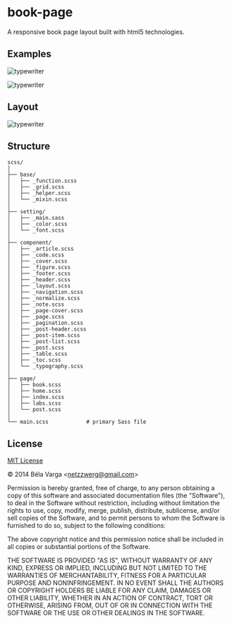 book-page
=========

A responsive book page layout built with html5 technologies.

Examples
-------

![typewriter](http://netzzwerg.github.io/book-page/images/typewriter-theme-v01.png)

![typewriter](http://netzzwerg.github.io/book-page/images/typewriter-theme-v02.png)

Layout
-------

![typewriter](http://netzzwerg.github.io/book-page/images/typewriter-theme-layout.png)

Structure
-------

    scss/
    │
    ├── base/
    │   ├── _function.scss
    │   ├── _grid.scss
    │   ├── _helper.scss
    │   └── _mixin.scss
    │
    ├── setting/
    │   ├── _main.sass
    │   ├── _color.scss
    │   └── _font.scss
    │
    ├── component/
    │   ├── _article.scss
    │   ├── _code.scss
    │   ├── _cover.scss
    │   ├── _figure.scss
    │   ├── _footer.scss
    │   ├── _header.scss
    │   ├── _layout.scss
    │   ├── _navigation.scss
    │   ├── _normalize.scss
    │   ├── _note.scss
    │   ├── _page-cover.scss
    │   ├── _page.scss
    │   ├── _pagination.scss
    │   ├── _post-header.scss
    │   ├── _post-item.scss
    │   ├── _post-list.scss
    │   ├── _post.scss
    │   ├── _table.scss
    │   ├── _toc.scss
    │   └── _typography.scss
    │
    ├── page/
    │   ├── book.scss
    │   ├── home.scss
    │   ├── index.scss
    │   ├── labs.scss
    │   └── post.scss
    │
    └── main.scss            # primary Sass file

License
-------

[MIT License](http://www.opensource.org/licenses/mit-license.php)

&copy; 2014 Béla Varga &lt;netzzwerg@gmail.com&gt;

Permission is hereby granted, free of charge, to any person obtaining a copy of this software and associated documentation files (the "Software"), to deal in the Software without restriction, including without limitation the rights to use, copy, modify, merge, publish, distribute, sublicense, and/or sell copies of the Software, and to permit persons to whom the Software is furnished to do so, subject to the following conditions:

The above copyright notice and this permission notice shall be included in all copies or substantial portions of the Software.

THE SOFTWARE IS PROVIDED "AS IS", WITHOUT WARRANTY OF ANY KIND, EXPRESS OR IMPLIED, INCLUDING BUT NOT LIMITED TO THE WARRANTIES OF MERCHANTABILITY, FITNESS FOR A PARTICULAR PURPOSE AND NONINFRINGEMENT. IN NO EVENT SHALL THE AUTHORS OR COPYRIGHT HOLDERS BE LIABLE FOR ANY CLAIM, DAMAGES OR OTHER LIABILITY, WHETHER IN AN ACTION OF CONTRACT, TORT OR OTHERWISE, ARISING FROM, OUT OF OR IN CONNECTION WITH THE SOFTWARE OR THE USE OR OTHER DEALINGS IN THE SOFTWARE.


